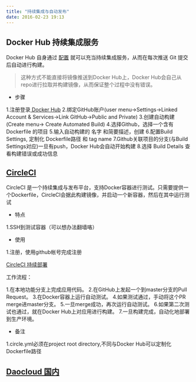 ```yaml
---
title: "持续集成与自动发布"
date: 2016-02-23 19:13
---
```


## Docker Hub 持续集成服务

Docker Hub 自身通过 [配置][1] 就可以充当持续集成服务，从而在每次推送 Git 提交后自动进行构建。

> 这种方式不能直接将镜像推送到Docker Hub上，Docker Hub会自己从repo进行拉取并构建镜像，从而保证整个过程中没有错误。

* 步骤

1.注册登录[ Docker Hub][2]
2.绑定GitHub账户(user menu->Settings->Linked Account & Services->Link GitHub->Public and Private)
3.创建自动构建(Create menu-> Create Automated Build)
4.选择Github，选择一个含有 Dockerfile 的项目
5.输入自动构建的 名字 和简要描述，创建
6.配置Build Settings, 定制化 Dockerfile路径 和 tag name
7.Github关联项目的分支(与Build Settings对应)一旦有push，Docker Hub会自动开始构建
8.选择 Build Details 查看构建错误或成功信息

## [ CircleCI ][2]

CircleCI 是一个持续集成与发布平台，支持Docker容器进行测试。只需要提供一个Dockerfile，CircleCI会据此构建镜像，并启动一个新容器，然后在其中运行测试

* 特点

1.SSH到测试容器（可以想办法翻墙咯）

* 使用

1.注册，使用github帐号完成注册

[CircleCI 持续部署][4]

工作流程：

1.在本地功能分支上完成应用代码。
2.在GitHub上发起一个到master分支的Pull Request。
3.在Docker容器上运行自动测试。
4.如果测试通过，手动将这个PR merge进master分支。
5.一旦merge成功，再次运行自动测试。
6.如果第二次测试也通过，就在Docker Hub上对应用进行构建。
7.一旦构建完成，自动化地部署到生产环境。

* 备注

1.circle.yml必须在project root directory,不同与Docker Hub可以定制化Dockerfile路径

## [ Daocloud 国内][3]


[1]: https://docs.docker.com/engine/userguide/containers/dockerrepos
[2]: https://circleci.com
[3]: https://account.daocloud.io/signup
[4]: http://dockone.io/article/217
